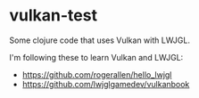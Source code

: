 # vulkan-test

Some clojure code that uses Vulkan with LWJGL.

I'm following these to learn Vulkan and LWJGL:
- https://github.com/rogerallen/hello_lwjgl
- https://github.com/lwjglgamedev/vulkanbook
